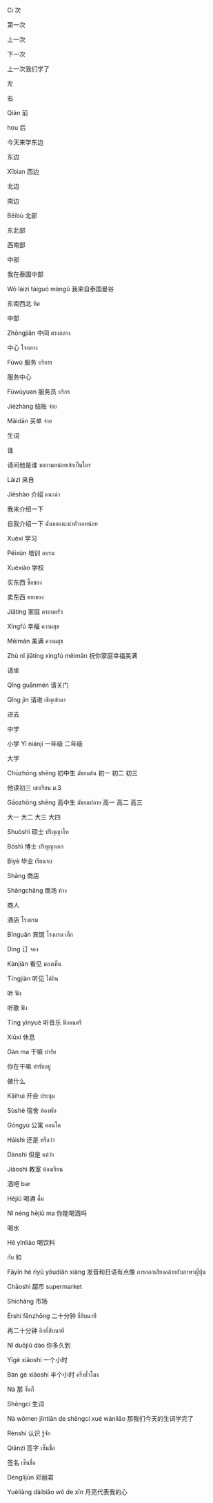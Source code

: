 Cì
次

第一次

上一次

下一次

上一次我们学了

左

右

Qián
前

hou
后

今天来学东边

东边

Xībian
西边

北边

南边

Běibù
北部

东北部

西南部

中部

我在泰国中部

Wǒ láizì tàiguó màngǔ
我来自泰国曼谷

东南西北 ทิศ

中部

Zhōngjiān
中间 ตรงกลาง

中心 ใจกลาง

Fúwù
服务 บริการ

服务中心

Fúwùyuan
服务员 บริกร

Jiézhàng
结账 จ่าย

Mǎidān
买单 จ่าย

生词

谁

请问他是谁  ขอถามหน่อยเข้าเป็นใคร

Láizì
来自

Jièshào
介绍 แนะนำ

我来介绍一下 

自我介绍一下 ฉันขอแนะนำตัวเอหน่อย

Xuéxí
学习

Péixùn
培训 อบรม

Xuéxiào
学校

买东西 ซื้อของ

卖东西 ขายของ

Jiātíng
家庭 ครอบครัว

Xìngfú
幸福 ความสุข

Měimǎn
美满 ความสุข

Zhù nǐ jiātíng xìngfú měimǎn
祝你家庭幸福美满

请坐 

Qǐng guānmén
请关门

Qǐng jìn
请进  เชิญเข้ามา

进去

中学

小学
Yī niánjí
一年级 二年级

大学

Chūzhōng shēng
初中生  มัธยมต้น
初一 初二 初三

他读初三 เขาเรียน ม.3

Gāozhōng shēng
高中生  มัธยมปลาย
高一 高二 高三

大一
大二
大三
大四

Shuòshì
硕士 ปริญญาโท

Bóshì
博士 ปริญญาเอก

Bìyè
毕业 เรียนจบ

Shāng
商店

Shāngchǎng
商场  ห้าง

商人

酒店  โรงแรม

Bīnguǎn
宾馆  โรงแรม เล็ก

Dìng
订 จอง

Kànjiàn
看见 มองเห็น

Tīngjiàn
听见 ได้ยิน

听  ฟัง

听歌  ฟัง

Tīng yīnyuè
听音乐  ฟังดนตรี

Xiūxí
休息 

Gàn ma
干嘛  ทำรัย

你在干嘛  ทำรัยอยู่

做什么

Kāihuì
开会 ประชุม

Sùshè
宿舍 ห้องพัก

Gōngyù
公寓  คอนโด

Háishì
还是 หรือว่า

Dànshì
但是  แต่ว่า

Jiàoshì
教室 ห้องเรียน

酒吧 bar

Hējiǔ
喝酒 ดื่ม

Nǐ néng hējiǔ ma
你能喝酒吗

喝水

Hē yǐnliào
喝饮料

กับ
和

Fāyīn hé rìyǔ yǒudiǎn xiàng
发音和日语有点像 การออกเสียงคล้ายกับภาษาญี่ปุ่น

Chāoshì
超市 supermarket

Shìchǎng
市场 

Èrshí fēnzhōng
二十分钟 ยี่สิบนาที

再二十分钟 อีกยี่สิบนาที

Nǐ duōjiǔ dào
你多久到

Yīgè xiǎoshí
一个小时 

Bàn gè xiǎoshí
半个小时 ครึ่งชั่วโมง

Nà
那 งั้นก็


Shēngcí
生词

Nà wǒmen jīntiān de shēngcí xué wánliǎo
那我们今天的生词学完了

Rènshí
认识 รู้จัก

Qiānzì
签字  เซ็นชื่อ

签名 เซ็นชื่อ

Dènglìjūn
邓丽君

Yuèliàng dàibiǎo wǒ de xīn
月亮代表我的心
